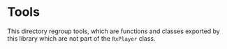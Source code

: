 # Tools

This directory regroup tools, which are functions and classes exported by this
library which are not part of the `RxPlayer` class.
